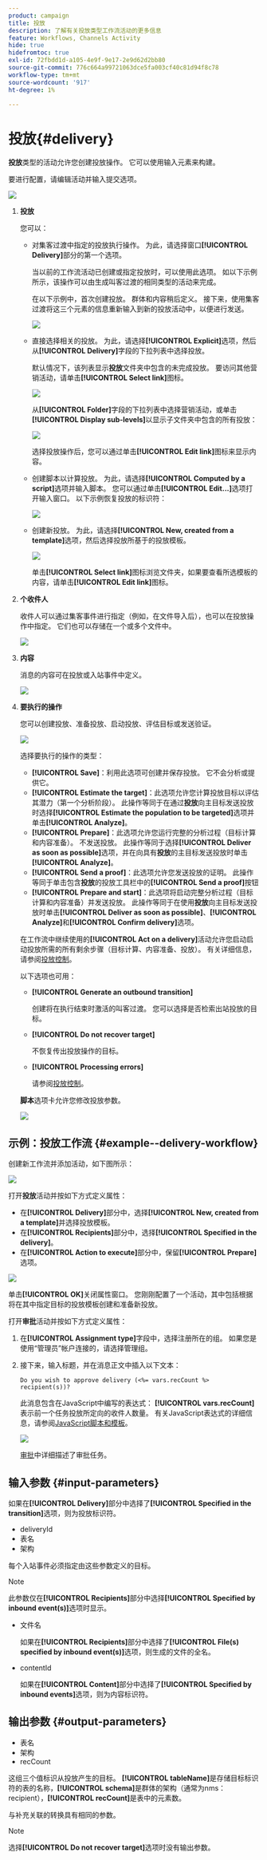 ```yaml
---
product: campaign
title: 投放
description: 了解有关投放类型工作流活动的更多信息
feature: Workflows, Channels Activity
hide: true
hidefromtoc: true
exl-id: 72fbdd1d-a105-4e9f-9e17-2e9d62d2bb80
source-git-commit: 776c664a99721063dce5fa003cf40c81d94f8c78
workflow-type: tm+mt
source-wordcount: '917'
ht-degree: 1%

---
```


# 投放{#delivery}



**投放**&#x200B;类型的活动允许您创建投放操作。 它可以使用输入元素来构建。

要进行配置，请编辑活动并输入提交选项。

![](assets/edit_diffusion.png)

1. **投放**

   您可以：

   * 对集客过渡中指定的投放执行操作。 为此，请选择窗口&#x200B;**[!UICONTROL Delivery]**&#x200B;部分的第一个选项。

     当以前的工作流活动已创建或指定投放时，可以使用此选项。 如以下示例所示，该操作可以由生成叫客过渡的相同类型的活动来完成。

     在以下示例中，首次创建投放。 群体和内容稍后定义。 接下来，使用集客过渡将这三个元素的信息重新输入到新的投放活动中，以便进行发送。

     ![](assets/specified_transition_option_exemple.png)

   * 直接选择相关的投放。 为此，请选择&#x200B;**[!UICONTROL Explicit]**&#x200B;选项，然后从&#x200B;**[!UICONTROL Delivery]**&#x200B;字段的下拉列表中选择投放。

     默认情况下，该列表显示&#x200B;**投放**&#x200B;文件夹中包含的未完成投放。 要访问其他营销活动，请单击&#x200B;**[!UICONTROL Select link]**&#x200B;图标。

     ![](assets/diffusion_edit_1.png)

     从&#x200B;**[!UICONTROL Folder]**&#x200B;字段的下拉列表中选择营销活动，或单击&#x200B;**[!UICONTROL Display sub-levels]**&#x200B;以显示子文件夹中包含的所有投放：

     ![](assets/diffusion_edit_2.png)

     选择投放操作后，您可以通过单击&#x200B;**[!UICONTROL Edit link]**&#x200B;图标来显示内容。

   * 创建脚本以计算投放。 为此，请选择&#x200B;**[!UICONTROL Computed by a script]**&#x200B;选项并输入脚本。 您可以通过单击&#x200B;**[!UICONTROL Edit...]**&#x200B;选项打开输入窗口。 以下示例恢复投放的标识符：

     ![](assets/diffusion_edit_3.png)

   * 创建新投放。 为此，请选择&#x200B;**[!UICONTROL New, created from a template]**&#x200B;选项，然后选择投放所基于的投放模板。

     ![](assets/diffusion_edit_4.png)

     单击&#x200B;**[!UICONTROL Select link]**&#x200B;图标浏览文件夹，如果要查看所选模板的内容，请单击&#x200B;**[!UICONTROL Edit link]**&#x200B;图标。

1. **个收件人**

   收件人可以通过集客事件进行指定（例如，在文件导入后），也可以在投放操作中指定。 它们也可以存储在一个或多个文件中。

   ![](assets/diffusion_edit_5.png)

1. **内容**

   消息的内容可在投放或入站事件中定义。

   ![](assets/diffusion_edit_6.png)

1. **要执行的操作**

   您可以创建投放、准备投放、启动投放、评估目标或发送验证。

   ![](assets/diffusion_edit_7.png)

   选择要执行的操作的类型：

   * **[!UICONTROL Save]**：利用此选项可创建并保存投放。 它不会分析或提供它。
   * **[!UICONTROL Estimate the target]**：此选项允许您计算投放目标以评估其潜力（第一个分析阶段）。 此操作等同于在通过&#x200B;**投放**&#x200B;向主目标发送投放时选择&#x200B;**[!UICONTROL Estimate the population to be targeted]**&#x200B;选项并单击&#x200B;**[!UICONTROL Analyze]**。
   * **[!UICONTROL Prepare]**：此选项允许您运行完整的分析过程（目标计算和内容准备）。 不发送投放。 此操作等同于选择&#x200B;**[!UICONTROL Deliver as soon as possible]**&#x200B;选项，并在向具有&#x200B;**投放**&#x200B;的主目标发送投放时单击&#x200B;**[!UICONTROL Analyze]**。
   * **[!UICONTROL Send a proof]**：此选项允许您发送投放的证明。 此操作等同于单击包含&#x200B;**投放**&#x200B;的投放工具栏中的&#x200B;**[!UICONTROL Send a proof]**&#x200B;按钮
   * **[!UICONTROL Prepare and start]**：此选项将启动完整分析过程（目标计算和内容准备）并发送投放。 此操作等同于在使用&#x200B;**投放**&#x200B;向主目标发送投放时单击&#x200B;**[!UICONTROL Deliver as soon as possible]**、**[!UICONTROL Analyze]**&#x200B;和&#x200B;**[!UICONTROL Confirm delivery]**&#x200B;选项。

   在工作流中继续使用的&#x200B;**[!UICONTROL Act on a delivery]**&#x200B;活动允许您启动启动投放所需的所有剩余步骤（目标计算、内容准备、投放）。 有关详细信息，请参阅[投放控制](delivery-control.md)。

   以下选项也可用：

   * **[!UICONTROL Generate an outbound transition]**

     创建将在执行结束时激活的叫客过渡。 您可以选择是否检索出站投放的目标。

   * **[!UICONTROL Do not recover target]**

     不恢复传出投放操作的目标。

   * **[!UICONTROL Processing errors]**

     请参阅[投放控制](delivery-control.md)。

   **脚本**&#x200B;选项卡允许您修改投放参数。

   ![](assets/edit_diffusion_fil_script.png)

## 示例：投放工作流 {#example--delivery-workflow}

创建新工作流并添加活动，如下图所示：

![](assets/new-workflow-5.png)

打开&#x200B;**投放**&#x200B;活动并按如下方式定义属性：

* 在&#x200B;**[!UICONTROL Delivery]**&#x200B;部分中，选择&#x200B;**[!UICONTROL New, created from a template]**&#x200B;并选择投放模板。
* 在&#x200B;**[!UICONTROL Recipients]**&#x200B;部分中，选择&#x200B;**[!UICONTROL Specified in the delivery]**。
* 在&#x200B;**[!UICONTROL Action to execute]**&#x200B;部分中，保留&#x200B;**[!UICONTROL Prepare]**&#x200B;选项。

![](assets/new-workflow-param-delivery.png)

单击&#x200B;**[!UICONTROL OK]**&#x200B;关闭属性窗口。 您刚刚配置了一个活动，其中包括根据将在其中指定目标的投放模板创建和准备新投放。

打开&#x200B;**审批**&#x200B;活动并按如下方式定义属性：

1. 在&#x200B;**[!UICONTROL Assignment type]**&#x200B;字段中，选择注册所在的组。 如果您是使用“管理员”帐户连接的，请选择管理组。
1. 接下来，输入标题，并在消息正文中插入以下文本：

   ```
   Do you wish to approve delivery (<%= vars.recCount %> recipient(s))?
   ```

   此消息包含在JavaScript中编写的表达式： **[!UICONTROL vars.recCount]**&#x200B;表示前一个任务投放所定向的收件人数量。 有关JavaScript表达式的详细信息，请参阅[JavaScript脚本和模板](javascript-scripts-and-templates.md)。

   ![](assets/new-workflow-param-validation.png)

   [审批](approval.md)中详细描述了审批任务。

## 输入参数 {#input-parameters}

如果在&#x200B;**[!UICONTROL Delivery]**&#x200B;部分中选择了&#x200B;**[!UICONTROL Specified in the transition]**&#x200B;选项，则为投放标识符。

* deliveryId
* 表名
* 架构

每个入站事件必须指定由这些参数定义的目标。

>[!NOTE]
>
>此参数仅在&#x200B;**[!UICONTROL Recipients]**&#x200B;部分中选择&#x200B;**[!UICONTROL Specified by inbound event(s)]**&#x200B;选项时显示。

* 文件名

  如果在&#x200B;**[!UICONTROL Recipients]**&#x200B;部分中选择了&#x200B;**[!UICONTROL File(s) specified by inbound event(s)]**&#x200B;选项，则生成的文件的全名。

* contentId

  如果在&#x200B;**[!UICONTROL Content]**&#x200B;部分中选择了&#x200B;**[!UICONTROL Specified by inbound events]**&#x200B;选项，则为内容标识符。

## 输出参数 {#output-parameters}

* 表名
* 架构
* recCount

这组三个值标识从投放产生的目标。 **[!UICONTROL tableName]**&#x200B;是存储目标标识符的表的名称，**[!UICONTROL schema]**&#x200B;是群体的架构（通常为nms：recipient），**[!UICONTROL recCount]**&#x200B;是表中的元素数。

与补充关联的转换具有相同的参数。

>[!NOTE]
>
>选择&#x200B;**[!UICONTROL Do not recover target]**&#x200B;选项时没有输出参数。
